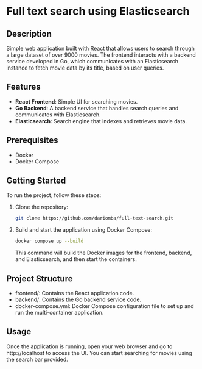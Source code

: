 # Full text search using Elasticsearch

## Description

Simple web application built with React that allows users to search through a large dataset of over 9000 movies. The frontend interacts with a backend service developed in Go, which communicates with an Elasticsearch instance to fetch movie data by its title, based on user queries.

## Features

- **React Frontend**: Simple UI for searching movies.
- **Go Backend**: A backend service that handles search queries and communicates with Elasticsearch.
- **Elasticsearch**: Search engine that indexes and retrieves movie data.

## Prerequisites

- Docker
- Docker Compose

## Getting Started

To run the project, follow these steps:

1. Clone the repository:

   ```bash
   git clone https://github.com/dariomba/full-text-search.git
   ```

2. Build and start the application using Docker Compose:

   ```bash
   docker compose up --build
   ```

   This command will build the Docker images for the frontend, backend, and Elasticsearch, and then start the containers.

## Project Structure

- frontend/: Contains the React application code.
- backend/: Contains the Go backend service code.
- docker-compose.yml: Docker Compose configuration file to set up and run the multi-container application.

## Usage

Once the application is running, open your web browser and go to http://localhost to access the UI. You can start searching for movies using the search bar provided.
